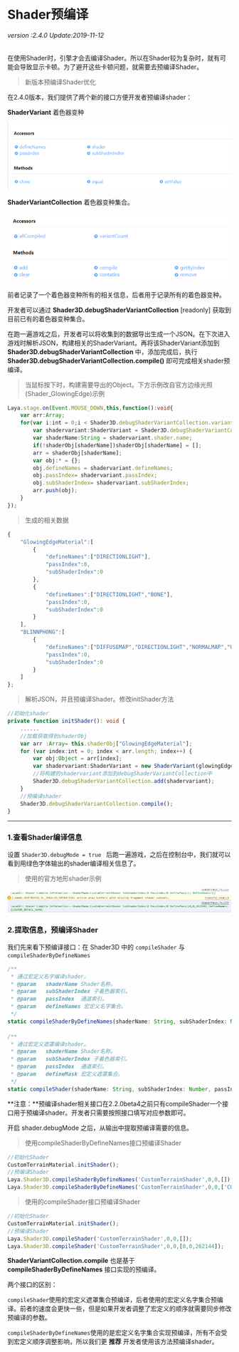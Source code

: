 # Shader预编译

###### *version :2.4.0   Update:2019-11-12*

在使用Shader时，引擎才会去编译Shader。所以在Shader较为复杂时，就有可能会导致显示卡顿。为了避开这些卡顿问题，就需要去预编译Shader。

> 新版本预编译Shader优化

在2.4.0版本，我们提供了两个新的接口方便开发者预编译shader：

**ShaderVariant** 着色器变种 

![](img/new_1.png)<br>

**ShaderVariantCollection** 着色器变种集合。

![](img/new_2.png)<br>

前者记录了一个着色器变种所有的相关信息，后者用于记录所有的着色器变种。

开发者可以通过 **Shader3D.debugShaderVariantCollection** [readonly] 获取到目前已有的着色器变种集合。

在跑一遍游戏之后，开发者可以将收集到的数据导出生成一个JSON。在下次进入游戏时解析JSON，构建相关的ShaderVariant。再将该ShaderVariant添加到 **Shader3D.debugShaderVariantCollection** 中，添加完成后，执行 **Shader3D.debugShaderVariantCollection.compile()** 即可完成相关shader预编译。

> 当鼠标按下时，构建需要导出的Object。下方示例改自官方边缘光照(Shader_GlowingEdge)示例

```typescript
Laya.stage.on(Event.MOUSE_DOWN,this,function():void{
    var arr:Array;
    for(var i:int = 0;i < Shader3D.debugShaderVariantCollection.variantCount;i++){
        var shadervariant:ShaderVariant = Shader3D.debugShaderVariantCollection.getByIndex(i);
        var shaderName:String = shadervariant.shader.name;
        if(!shaderObj[shaderName])shaderObj[shaderName] = [];
        arr = shaderObj[shaderName];
        var obj:* = {};
        obj.defineNames = shadervariant.defineNames;
        obj.passIndex= shadervariant.passIndex;
        obj.subShaderIndex= shadervariant.subShaderIndex;
        arr.push(obj);
    }
});
```

> 生成的相关数据

```typescript
{
    "GlowingEdgeMaterial":[
        {
            "defineNames":["DIRECTIONLIGHT"],
            "passIndex":0,
            "subShaderIndex":0
        },
        {
            "defineNames":["DIRECTIONLIGHT","BONE"],
            "passIndex":0,
            "subShaderIndex":0
        }
    ],
    "BLINNPHONG":[
        {
            "defineNames":["DIFFUSEMAP","DIRECTIONLIGHT","NORMALMAP","UV","UV1","BONE"],
            "passIndex":0,
			"subShaderIndex":0
        }
    ]
};
```

> 解析JSON，并且预编译Shader。修改initShader方法

```typescript
//初始化shader
private function initShader(): void {
    ......
    //加载获取得到shaderObj
    var arr :Array= this.shaderObj["GlowingEdgeMaterial"];
	for (var index:int = 0; index < arr.length; index++) {
    	var obj:Object = arr[index];
    	var shadervariant:ShaderVariant = new ShaderVariant(glowingEdgeShader,obj.subShaderIndex,obj.passIndex,obj.defineNames);
        //将构建的shadervariant添加到debugShaderVariantCollection中
    	Shader3D.debugShaderVariantCollection.add(shadervariant);
	}
	//预编译shader
	Shader3D.debugShaderVariantCollection.compile();
}
```



------

### 1.查看Shader编译信息

设置 `Shader3D.debugMode = true ` 后跑一遍游戏，之后在控制台中，我们就可以看到用绿色字体输出的shader编译相关信息了。

> 使用的官方地形shader示例

![](img/1.png)<br>

### 2.提取信息，预编译Shader

我们先来看下预编译接口：在 Shader3D 中的 `compileShader` 与 `compileShaderByDefineNames`

```typescript
/**
 * 通过宏定义名字编译shader。
 * @param	shaderName Shader名称。
 * @param   subShaderIndex 子着色器索引。
 * @param   passIndex  通道索引。
 * @param	defineNames 宏定义名字集合。
 */
static compileShaderByDefineNames(shaderName: String, subShaderIndex: Number, passIndex: Number, defineNames: Array): void

/**
 * 通过宏定义遮罩编译shader。
 * @param	shaderName Shader名称。
 * @param   subShaderIndex 子着色器索引。
 * @param   passIndex  通道索引。
 * @param	defineMask 宏定义遮罩集合。
 */
static compileShader(shaderName: String, subShaderIndex: Number, passIndex: Number, defineMask: Array): void
```

**注意：**预编译shader相关接口在2.2.0beta4之前只有compileShader一个接口用于预编译shader。开发者只需要按照接口填写对应参数即可。

开启 shader.debugMode 之后，从输出中提取预编译需要的信息。
> 使用compileShaderByDefineNames接口预编译Shader

```typescript
//初始化Shader
CustomTerrainMaterial.initShader();
//预编译Shader
Laya.Shader3D.compileShaderByDefineNames('CustomTerrainShader',0,0,[]);
Laya.Shader3D.compileShaderByDefineNames('CustomTerrainShader',0,0,['CUSTOM_DETAIL_NUM4']);
```

> 使用的compileShader接口预编译Shader

```typescript
//初始化Shader
CustomTerrainMaterial.initShader();
//预编译Shader
Laya.Shader3D.compileShader('CustomTerrainShader',0,0,[]);
Laya.Shader3D.compileShader('CustomTerrainShader',0,0,[0,0,262144]);
```

 **ShaderVariantCollection.compile** 也是基于 **compileShaderByDefineNames** 接口实现的预编译。 

两个接口的区别：

`compileShader`使用的宏定义遮罩集合预编译，后者使用的宏定义名字集合预编译。前者的速度会更快一些，但是如果开发者调整了宏定义的顺序就需要同步修改预编译的参数。

`compileShaderByDefineNames`使用的是宏定义名字集合实现预编译，所有不会受到宏定义顺序调整影响，所以我们更 **推荐** 开发者使用该方法预编译shader。